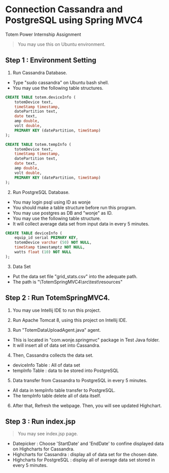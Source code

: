 # Connection Cassandra and PostgreSQL using Spring MVC4
Totem Power Internship Assignment

> You may use this on Ubuntu environment.

## Step 1 : Environment Setting

1. Run Cassandra Database.
- Type "sudo cassandra" on Ubuntu bash shell.
- You may use the following table structures.

```SQL
CREATE TABLE totem.deviceInfo (
    totemDevice text,
    timeStamp timestamp,
    datePartition text,
    date text,
    amp double,
    volt double,
    PRIMARY KEY (datePartition, timeStamp)
);

CREATE TABLE totem.tempInfo (
    totemDevice text,
    timeStamp timestamp,
    datePartition text,
    date text,
    amp double,
    volt double,
    PRIMARY KEY (datePartition, timeStamp)
);
```

2. Run PostgreSQL Database.
- You may login psql using ID as wonje
- You should make a table structure before run this program.
- You may use postgres as DB and "wonje" as ID.
- You may use the following table structure.
- It will collect average data set from input data in every 5 minutes.

```SQL
CREATE TABLE deviceInfo (
    equip_id serial PRIMARY KEY,
    totemDevice varchar (50) NOT NULL,
    timeStamp timestamptz NOT NULL,
    watts float (10) NOT NULL
);
```

3. Data Set
- Put the data set file "grid_stats.csv" into the adequate path.
- The path is "\TotemSpringMVC4\src\test\resources"


## Step 2 : Run TotemSpringMVC4.

1. You may use Intellij IDE to run this project.

2. Run Apache Tomcat 8, using this project on Intellij IDE.

3. Run "TotemDataUploadAgent.java" agent.
- This is located in "com.wonje.springmvc" package in Test Java folder.
- It will insert all of data set into Cassandra.

4. Then, Cassandra collects the data set.
- deviceInfo Table : All of data set
- tempInfo Table : data to be stored into PostgreSQL

5. Data transfer from Cassandra to PostgreSQL in every 5 minutes.
- All data in tempInfo table transfer to PostgreSQL.
- The tempInfo table delete all of data itself.

6. After that, Refresh the webpage. Then, you will see updated Highchart.

## Step 3 : Run index.jsp

>You may see index.jsp page.
- Datepicker : Choose 'StartDate' and 'EndDate' to confine displayed data on Highcharts for Cassandra.
- Highcharts for Cassandra : display all of data set for the chosen date.
- Highcharts for PostgreSQL : display all of average data set stored in every 5 minutes.

